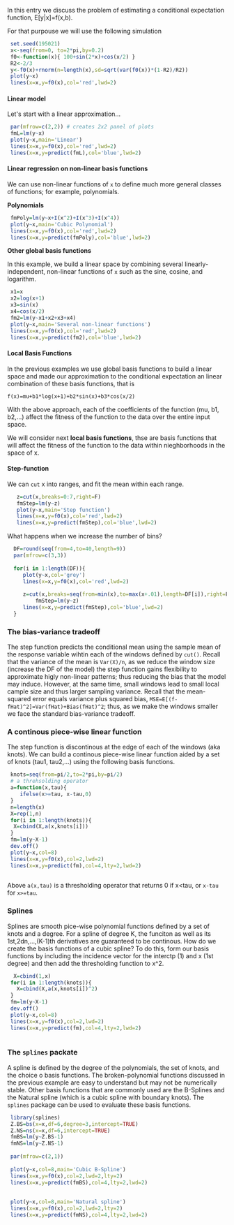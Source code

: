 
In this entry we discuss the problem of estimating a conditional expectation function, E[y|x]=f(x,b).

For that purpouse we will use the following simulation

```r
 set.seed(195021)
 x<-seq(from=0, to=2*pi,by=0.2)
 f0<-function(x){ 100+sin(2*x)+cos(x/2) }
 R2<-2/3
 y<-f0(x)+rnorm(n=length(x),sd=sqrt(var(f0(x))*(1-R2)/R2))
 plot(y~x)
 lines(x=x,y=f0(x),col='red',lwd=2)
```

#### Linear model

Let's start with a linear approximation...

```r
 par(mfrow=c(2,2)) # creates 2x2 panel of plots
 fmL=lm(y~x)
 plot(y~x,main='Linear')
 lines(x=x,y=f0(x),col='red',lwd=2)
 lines(x=x,y=predict(fmL),col='blue',lwd=2)

 ```
 
 #### Linear regression on non-linear basis functions
 
 We can use non-linear functions of `x` to define much more general classes of functions; for example, polynomials. 
 
 **Polynomials**

```r
 fmPoly=lm(y~x+I(x^2)+I(x^3)+I(x^4))
 plot(y~x,main='Cubic Polynomial')
 lines(x=x,y=f0(x),col='red',lwd=2)
 lines(x=x,y=predict(fmPoly),col='blue',lwd=2)

```

**Other global basis functions**

In this example, we build a linear space by combining several linearly-independent, non-linear functions of `x` such as the sine, cosine, and logarithm.

```r
 x1=x
 x2=log(x+1)
 x3=sin(x)
 x4=cos(x/2)
 fm2=lm(y~x1+x2+x3+x4)
 plot(y~x,main='Several non-linear functions')
 lines(x=x,y=f0(x),col='red',lwd=2)
 lines(x=x,y=predict(fm2),col='blue',lwd=2)
```

#### Local Basis Functions

In the previous examples we use global basis functions to build a linear space and made our approximation to the conditional expectation an linear combination of these basis functions, that is

    f(x)=mu+b1*log(x+1)+b2*sin(x)+b3*cos(x/2)
      
With the above approach, each of the coefficients of the function (mu, b1, b2,...) affect the fitness of the function to the data over the entire input space. 

We will consider next **local basis functions**, thse are basis functions that will affect the fitness of the function to the data within nieghborhoods in the space of x.

#### Step-function

We can `cut` x into ranges, and fit the mean within each range.

```r
   z=cut(x,breaks=0:7,right=F)
   fmStep=lm(y~z)
   plot(y~x,main='Step function')
   lines(x=x,y=f0(x),col='red',lwd=2)
   lines(x=x,y=predict(fmStep),col='blue',lwd=2)
```

What happens when we increase the number of bins?

```r
  DF=round(seq(from=4,to=40,length=9))
  par(mfrow=c(3,3))
  
  for(i in 1:length(DF)){
	 plot(y~x,col='grey')
	 lines(x=x,y=f0(x),col='red',lwd=2)
	
	 z=cut(x,breaks=seq(from=min(x),to=max(x+.01),length=DF[i]),right=F)
         fmStep=lm(y~z)
	 lines(x=x,y=predict(fmStep),col='blue',lwd=2)  
  }
 ```
### The bias-variance tradeoff

The step function predicts the conditional mean using the sample mean of the response variable wihtin each of the windows defined by `cut()`. Recall that the variance of the mean is `Var(X)/n`, as we reduce the window size (increase the DF of the model) the step function gains flexibility to approximate higly non-linear patterns; thus reducing the bias that the model may induce. However, at the same time, small windows lead to small local cample size and thus larger sampling variance. Recall that the mean-squared error equals variance plus squared bias, `MSE=E[(f-fHat)^2]=Var(fHat)+Bias(fHat)^2`; thus, as we make the windows smaller we face the standard bias-variance tradeoff.


### A continous piece-wise linear function

The step function is discontinous at the edge of each of the windows (aka knots). We can build a continous piece-wise linear function aided by a set of knots (tau1, tau2,...) using the following basis functions.

```r
 knots=seq(from=pi/2,to=2*pi,by=pi/2)
 # a threhsolding operator
 a=function(x,tau){ 
    ifelse(x>=tau, x-tau,0)
 }
 n=length(x)
 X=rep(1,n)
 for(i in 1:length(knots)){
  X=cbind(X,a(x,knots[i]))
 }
 fm=lm(y~X-1)
 dev.off()
 plot(y~x,col=8)
 lines(x=x,y=f0(x),col=2,lwd=2)
 lines(x=x,y=predict(fm),col=4,lty=2,lwd=2)
 
```
Above `a(x,tau)` is a thresholding operator that returns 0 if x<tau, or `x-tau` for `x>=tau`.


### Splines

Splines are smooth pice-wise polynomial functions defined by a set of knots and a degree. For a spline of degree K, the funciton as well as its 1st,2dn,...,(K-1)th derivatives are guaranteed to be continous. How do we create the basis functions of a cubic spline? To do this, form our basis functions by including the incidence vector for the interctp (1) and x (1st degree) and then add the thresholding function to x^2.

```r
  X=cbind(1,x)
 for(i in 1:length(knots)){
   X=cbind(X,a(x,knots[i])^2)
 }
 fm=lm(y~X-1)
 dev.off()
 plot(y~x,col=8)
 lines(x=x,y=f0(x),col=2,lwd=2)
 lines(x=x,y=predict(fm),col=4,lty=2,lwd=2)
 
```

### The `splines` packate

A spline is defined by the degree of the polynomials, the set of knots, and the choice o basis functions. The broken-polynomial functions discussed in the previous example are easy to understand but may not be numerically stable. Other basis functions that are commonly used are the B-Splines and the Natural spline (which is a cubic spline with boundary knots). The `splines` package can be used to evaluate these basis functions.


```r
 library(splines)
 Z.BS=bs(x=x,df=6,degree=3,intercept=TRUE) 
 Z.NS=ns(x=x,df=6,intercept=TRUE)
 fmBS=lm(y~Z.BS-1)
 fmNS=lm(y~Z.NS-1)
 
 par(mfrow=c(2,1))
 
 plot(y~x,col=8,main='Cubic B-Spline')
 lines(x=x,y=f0(x),col=2,lwd=2,lty=2)
 lines(x=x,y=predict(fmBS),col=4,lty=2,lwd=2)
 
  
 plot(y~x,col=8,main='Natural spline')
 lines(x=x,y=f0(x),col=2,lwd=2,lty=2)
 lines(x=x,y=predict(fmNS),col=4,lty=2,lwd=2)
 
```


